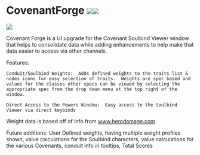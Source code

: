 # CovenantForge [![](http://cf.way2muchnoise.eu/426035.svg)](https://www.curseforge.com/wow/addons/covenantforge)[![](http://img.shields.io/badge/runs-retail-brightgreen)](https://www.curseforge.com/wow/addons/covenantforge)

[![](https://media.forgecdn.net/attachments/76/25/patreon-medium-button.png)](https://www.patreon.com/SLOKnightfall)


Covenant Forge is a UI upgrade for the Covenant  Soulbind  Viewer window that helps to consolidate data while adding enhancements to help make that data easier to access via other channels.
 
Features:

    Conduit/Soulbind Weights:  Adds defined weights to the traits list & nodes icons for easy selection of traits.  Weights are spec based and values for the classes other specs can be viewed by selecting the appropriate spec from the drop down menu at the top right of the window.

    Direct Access to the Powers Window:  Easy access to the Soulbind Viewer via direct keybinds

 

Weight data is based off of info from www.herodamage.com

 

Future additions: User Defined weights, having multiple weight profiles shown, value calculations for the Soulbind characters, value calculations for the various Covenants, conduit info in tooltips, Total Scores
